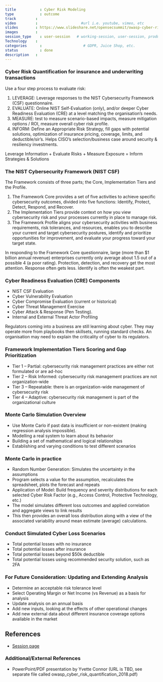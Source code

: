 ```yaml
---
title        	: Cyber Risk Modeling
type         	: outcome
track         :
video         :                    #url i.e. youtube, vimeo, etc
slides        : https://www.slideshare.net/opensecsummit/owasp-cyber-risk-quantification-2018                    #url i.e. slideshare
images        :
session_type 	: user-session   # working-session, user-session, product-session
Technology    :
categories   	:                  	# GDPR, Juice Shop, etc.
status      	: done
description	  :
---
```


### Cyber Risk Quantification for insurance and underwriting transactions

Use a four step process to evaluate risk:

1. LEVERAGE: Leverage responses to the NIST Cybersecurity Framework (CSF) questionnaire.
2. EVALUATE: Online NIST Self-Evaluation (only), and/or deeper Cyber Readiness Evaluation (CRE) at a level matching the organisation’s needs.
3. MEASURE: test to measure scenario-based impacts, measure mitigation options / ROI, measure overall cyber risk profile.
4. INFORM: Define an Appropriate Risk Strategy, fill gaps with potential solutions, optimization of insurance pricing, coverage, limits, and deductible/sir’s. Helps CISO’s selection/business case around security & resiliency investments.

Leverage Information + Evaluate Risks + Measure Exposure = Inform Strategies & Solutions

### The NIST Cybersecurity Framework (NIST CSF)

The Framework consists of three parts; the Core, Implementation Tiers and the Profile.

1. The Framework Core provides a set of five activities to achieve specific cybersecurity outcomes, divided into five functions: Identify, Protect, Detect, Respond, and Recover.
2. The Implementation Tiers provide context on how you view cybersecurity risk and your processes currently in place to manage risk.
3. The Framework Profile aligns your cybersecurity activities with business requirements, risk tolerances, and resources, enables you to describe your current and target cybersecurity postures, identify and prioritize opportunities for improvement, and evaluate your progress toward your target state.

In responding to the Framework Core questionnaire, large (more than $1 billion annual revenue) enterprises currently only average about 1.5 out of a possible 4 (a poor rating). Protection, detection, and recovery get the most attention. Response often gets less. Identify is often the weakest part.

### Cyber Readiness Evaluation (CRE) Components

- NIST CSF Evaluation
- Cyber Vulnerability Evaluation
- Cyber Compromise Evaluation (current or historical)
- Cyber Threat Management Exercise
- Cyber Attack & Response (Pen Testing).
- Internal and External Threat Actor Profiling

Regulators coming into a business are still learning about cyber. They may operate more from playbooks then skillsets, running standard checks. An organisation may need to explain the criticality of cyber to its regulators.

### Framework Implementation Tiers Scoring and Gap Prioritization

- Tier 1 – Partial: cybersecurity risk management practices are either not formulated or are ad-hoc
- Tier 2 – Risk Informed: cybersecurity risk management practices are not organization-wide
- Tier 3 – Repeatable: there is an organization-wide management of cybersecurity risk
- Tier 4 – Adaptive: cybersecurity risk management is part of the organizational culture

### Monte Carlo Simulation Overview

- Use Monte Carlo if past data is insufficient or non-existent (making regression analysis impossible).
- Modelling a real system to learn about its behavior
- Building a set of mathematical and logical relationships
- Establishing and varying conditions to test different scenarios

### Monte Carlo in practice

- Random Number Generation: Simulates the uncertainty in the assumptions
- Program selects a value for the assumption, recalculates the spreadsheet, plots the forecast and repeats
- Application of Model: Build frequency and severity distributions for each selected Cyber Risk Factor (e.g., Access Control, Protective Technology, etc.)
- The model simulates different loss outcomes and applied correlation and aggregate views to link results
- This then provides an overall loss distribution along with a view of the associated variability around mean estimate (average) calculations.

### Conduct Simulated Cyber Loss Scenarios

- Total potential losses with no insurance
- Total potential losses after insurance
- Total potential losses beyond $50k deductible
- Total potential losses using recommended security solution, such as 2FA

### For Future Consideration: Updating and Extending Analysis

- Determine an acceptable risk tolerance level
- Select Operating Margin or Net Income (vs Revenue) as a basis for analysis
- Update analysis on an annual basis
- Add new inputs, looking at the effects of other operational changes
- Add new external data about different insurance coverage options available in the market

## References
- [Session page](https://open-security-summit.org/tracks/ciso/working-sessions/cyber-risk-modeling/)

### Additional/External References
- PowerPoint/PDF presentation by Yvette Connor
(URL is TBD, see separate file called owasp_cyber_risk_quantification_2018.pdf)
